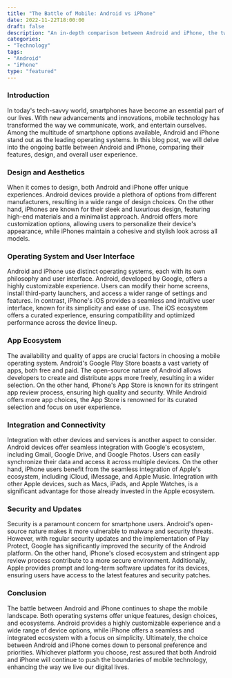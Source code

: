 ```yaml
---
title: "The Battle of Mobile: Android vs iPhone"
date: 2022-11-22T18:00:00
draft: false
description: "An in-depth comparison between Android and iPhone, the two leading mobile operating systems in the market."
categories:
- "Technology"
tags:
- "Android"
- "iPhone"
type: "featured"
---
```


### Introduction

In today's tech-savvy world, smartphones have become an essential part of our lives. With new advancements and innovations, mobile technology has transformed the way we communicate, work, and entertain ourselves. Among the multitude of smartphone options available, Android and iPhone stand out as the leading operating systems. In this blog post, we will delve into the ongoing battle between Android and iPhone, comparing their features, design, and overall user experience.

### Design and Aesthetics

When it comes to design, both Android and iPhone offer unique experiences. Android devices provide a plethora of options from different manufacturers, resulting in a wide range of design choices. On the other hand, iPhones are known for their sleek and luxurious design, featuring high-end materials and a minimalist approach. Android offers more customization options, allowing users to personalize their device's appearance, while iPhones maintain a cohesive and stylish look across all models.

### Operating System and User Interface

Android and iPhone use distinct operating systems, each with its own philosophy and user interface. Android, developed by Google, offers a highly customizable experience. Users can modify their home screens, install third-party launchers, and access a wider range of settings and features. In contrast, iPhone's iOS provides a seamless and intuitive user interface, known for its simplicity and ease of use. The iOS ecosystem offers a curated experience, ensuring compatibility and optimized performance across the device lineup.

### App Ecosystem

The availability and quality of apps are crucial factors in choosing a mobile operating system. Android's Google Play Store boasts a vast variety of apps, both free and paid. The open-source nature of Android allows developers to create and distribute apps more freely, resulting in a wider selection. On the other hand, iPhone's App Store is known for its stringent app review process, ensuring high quality and security. While Android offers more app choices, the App Store is renowned for its curated selection and focus on user experience.

### Integration and Connectivity

Integration with other devices and services is another aspect to consider. Android devices offer seamless integration with Google's ecosystem, including Gmail, Google Drive, and Google Photos. Users can easily synchronize their data and access it across multiple devices. On the other hand, iPhone users benefit from the seamless integration of Apple's ecosystem, including iCloud, iMessage, and Apple Music. Integration with other Apple devices, such as Macs, iPads, and Apple Watches, is a significant advantage for those already invested in the Apple ecosystem.

### Security and Updates

Security is a paramount concern for smartphone users. Android's open-source nature makes it more vulnerable to malware and security threats. However, with regular security updates and the implementation of Play Protect, Google has significantly improved the security of the Android platform. On the other hand, iPhone's closed ecosystem and stringent app review process contribute to a more secure environment. Additionally, Apple provides prompt and long-term software updates for its devices, ensuring users have access to the latest features and security patches.

### Conclusion

The battle between Android and iPhone continues to shape the mobile landscape. Both operating systems offer unique features, design choices, and ecosystems. Android provides a highly customizable experience and a wide range of device options, while iPhone offers a seamless and integrated ecosystem with a focus on simplicity. Ultimately, the choice between Android and iPhone comes down to personal preference and priorities. Whichever platform you choose, rest assured that both Android and iPhone will continue to push the boundaries of mobile technology, enhancing the way we live our digital lives.
